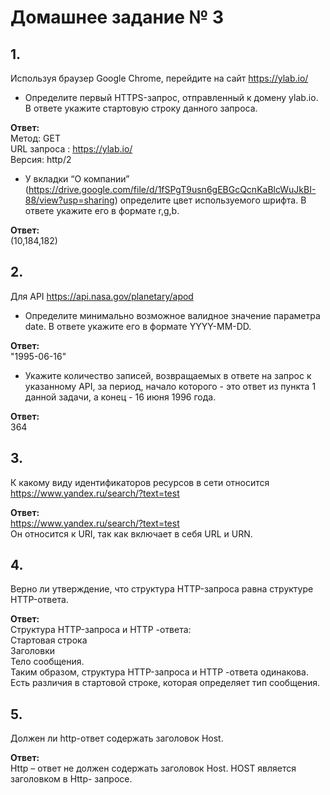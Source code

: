 # Домашнее задание № 3 


## 1.
   Используя браузер Google Chrome, перейдите на сайт https://ylab.io/  
- Определите первый HTTPS-запрос, отправленный к домену ylab.io. В ответе укажите стартовую строку данного запроса.
 
**Ответ:**  
Метод: GET  
URL запроса : https://ylab.io/  
Версия: http/2  

- У вкладки “О компании” (https://drive.google.com/file/d/1fSPgT9usn6gEBGcQcnKaBlcWuJkBI-88/view?usp=sharing) определите цвет используемого шрифта. В ответе укажите его в формате r,g,b.

**Ответ:**  
(10,184,182)  

## 2.  
Для API https://api.nasa.gov/planetary/apod  
- Определите минимально возможное валидное значение параметра date. В ответе укажите его в формате YYYY-MM-DD.

**Ответ:**  
"1995-06-16"  

- Укажите количество записей, возвращаемых в ответе на запрос к указанному API, за период, начало которого - это ответ из пункта 1 данной задачи, а конец - 16 июня 1996 года.

**Ответ:**  
364  

## 3.  
К какому виду идентификаторов ресурсов в сети относится https://www.yandex.ru/search/?text=test  

**Ответ:**  
https://www.yandex.ru/search/?text=test  
Он относится к URI, так как  включает в себя URL и URN.  

## 4.  
Верно ли утверждение, что структура HTTP-запроса равна структуре HTTP-ответа.  

**Ответ:**  
Структура HTTP-запроса и HTTP -ответа:  
Стартовая строка  
Заголовки  
Тело сообщения.  
Таким образом, структура HTTP-запроса и HTTP -ответа одинакова. Есть различия в стартовой строке, которая определяет тип сообщения.  

## 5.  
Должен ли http-ответ содержать заголовок Host.  

**Ответ:**  
Http – ответ не должен содержать заголовок Host. HOST является заголовком в Http- запросе.  

